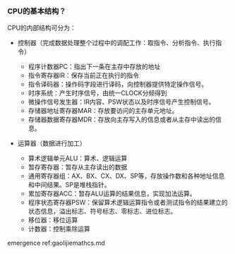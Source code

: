 ### CPU的基本结构？

CPU的内部结构可分为：

- 控制器（完成数据处理整个过程中的调配工作：取指令、分析指令、执行指令）

  - 程序计数器PC：指出下一条在主存中存放的地址
  - 指令寄存器IR：保存当前正在执行的指令
  - 指令译码器：操作码字段进行译码，向控制器提供特定操作信号。
  - 时序系统：产生时序信号，由统一CLOCK分频得到
  - 微操作信号发生器：IR内容、PSW状态以及时序信号产生控制信号。
  - 存储器地址寄存器MAR：存放要访问的主存单元地址。
  - 存储器数据寄存器MDR：存放向主存写入的信息或者从主存中读出的信息。

- 运算器（数据进行加工）

  - 算术逻辑单元ALU：算术、逻辑运算
  - 暂存寄存器：暂存从主存读出的数据
  - 通用寄存器组：AX、BX、CX、DX、SP等，存放操作数和各种地址信息和中间结果。SP是堆栈指针。
  - 累加寄存器ACC：暂存ALU运算的结果信息，实现加法运算。
  - 程序状态寄存器PSW：保留算术逻辑运算指令或者测试指令的结果建立的状态信息，溢出标志、符号标志、零标志、进位标志。
  - 移位器：移位运算
  - 计数器：控制乘除运算

  




emergence ref:gaolijiemathcs.md
